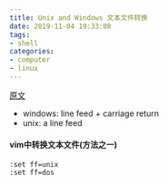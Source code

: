 ```yaml
---
title: Unix and Windows 文本文件转换
date: 2019-11-04 19:33:08
tags:
- shell
categories: 
- computer
- linux
---
```

[原文](https://kb.iu.edu/d/acux)
+ windows: line feed + carriage return
+ unix: a line feed

#### vim中转换文本文件(方法之一)
```Vim
:set ff=unix
:set ff=dos
```

